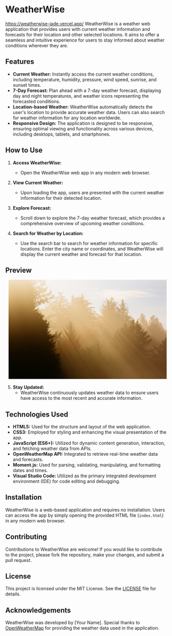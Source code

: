 # WeatherWise

https://weatherwise-jade.vercel.app/
WeatherWise is a weather web application that provides users with current weather information and forecasts for their location and other selected locations. It aims to offer a seamless and intuitive experience for users to stay informed about weather conditions wherever they are.

## Features

- **Current Weather:** Instantly access the current weather conditions, including temperature, humidity, pressure, wind speed, sunrise, and sunset times.
- **7-Day Forecast:** Plan ahead with a 7-day weather forecast, displaying day and night temperatures, and weather icons representing the forecasted conditions.
- **Location-based Weather:** WeatherWise automatically detects the user's location to provide accurate weather data. Users can also search for weather information for any location worldwide.
- **Responsive Design:** The application is designed to be responsive, ensuring optimal viewing and functionality across various devices, including desktops, tablets, and smartphones.

## How to Use

1. **Access WeatherWise:**
   - Open the WeatherWise web app in any modern web browser.

2. **View Current Weather:**
   - Upon loading the app, users are presented with the current weather information for their detected location.

3. **Explore Forecast:**
   - Scroll down to explore the 7-day weather forecast, which provides a comprehensive overview of upcoming weather conditions.

4. **Search for Weather by Location:**
   - Use the search bar to search for weather information for specific locations. Enter the city name or coordinates, and WeatherWise will display the current weather and forecast for that location.

## Preview
<div style="display:flex">
     <div style="flex:1;padding-left:10px;">
          <img src="https://raw.githubusercontent.com/BlackjackXXI/WeatherWise/master/images/clouds-2329680.jpg" width="800"/>
     </div>
</div>

5. **Stay Updated:**
   - WeatherWise continuously updates weather data to ensure users have access to the most recent and accurate information.

## Technologies Used

- **HTML5:** Used for the structure and layout of the web application.
- **CSS3:** Employed for styling and enhancing the visual presentation of the app.
- **JavaScript (ES6+):** Utilized for dynamic content generation, interaction, and fetching weather data from APIs.
- **OpenWeatherMap API:** Integrated to retrieve real-time weather data and forecasts.
- **Moment.js:** Used for parsing, validating, manipulating, and formatting dates and times.
- **Visual Studio Code:** Utilized as the primary integrated development environment (IDE) for code editing and debugging.

## Installation

WeatherWise is a web-based application and requires no installation. Users can access the app by simply opening the provided HTML file (`index.html`) in any modern web browser.

## Contributing

Contributions to WeatherWise are welcome! If you would like to contribute to the project, please fork the repository, make your changes, and submit a pull request.

## License

This project is licensed under the MIT License. See the [LICENSE](LICENSE) file for details.

## Acknowledgements

WeatherWise was developed by [Your Name]. Special thanks to [OpenWeatherMap](https://openweathermap.org/) for providing the weather data used in the application.
